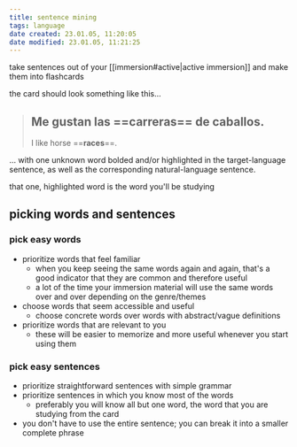 ```yaml
---
title: sentence mining
tags: language
date created: 23.01.05, 11:20:05
date modified: 23.01.05, 11:21:25
---
```


take sentences out of your [[immersion#active|active immersion]] and make them into flashcards

the card should look something like this...

> Me gustan las ==**carreras**== de caballos.
> --
> I like horse ==**races**==.

... with one unknown word bolded and/or highlighted in the target-language sentence, as well as the corresponding natural-language sentence.

that one, highlighted word is the word you'll be studying

## picking words and sentences

### pick easy words

- prioritize words that feel familiar
	- when you keep seeing the same words again and again, that's a good indicator that they are common and therefore useful
	- a lot of the time your immersion material will use the same words over and over depending on the genre/themes
- choose words that seem accessible and useful
	- choose concrete words over words with abstract/vague definitions
- prioritize words that are relevant to you
	- these will be easier to memorize and more useful whenever you start using them

### pick easy sentences

- prioritize straightforward sentences with simple grammar
- prioritize sentences in which you know most of the words
	- preferably you will know all but one word, the word that you are studying from the card
- you don't have to use the entire sentence; you can break it into a smaller complete phrase

